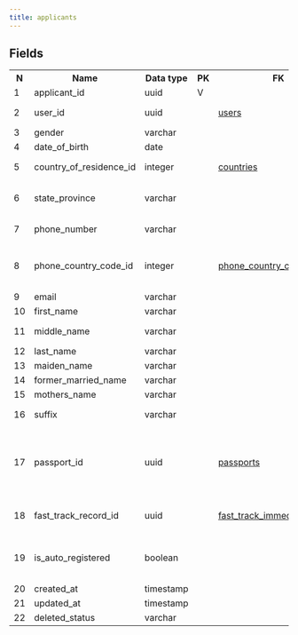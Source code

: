 ```yaml
---
title: applicants 
---
```


## Fields

<table style="width: 100%">
    <colgroup>
       <col span="1" style="width: 3%;"/>
       <col span="1" style="width: 12%;"/>
       <col span="1" style="width: 10%;"/>
       <col span="1" style="width: 3%;"/>
       <col span="1" style="width: 12%;"/>
       <col span="1" style="width: 60%;"/>
    </colgroup>
  <tr>
    <th>N</th>
    <th>Name</th>
    <th>Data type</th>
    <th>PK</th>
    <th>FK</th>
    <th>Description</th>
  </tr>
<tr><td>1</td><td>applicant_id</td><td>uuid</td><td>V</td><td></td><td></td></tr>
<tr><td>2</td><td>user_id</td><td>uuid</td><td></td><td><a href="users-uni.md">users</a></td><td>User account used by the applicant to log in</td></tr>
<tr><td>3</td><td>gender</td><td>varchar</td><td></td><td></td><td>One of: male, female</td></tr>
<tr><td>4</td><td>date_of_birth</td><td>date</td><td></td><td></td><td></td></tr>
<tr><td>5</td><td>country_of_residence_id</td><td>integer</td><td></td><td><a href="countries-uni.md">countries</a></td><td>Current country of residence</td></tr>
<tr><td>6</td><td>state_province</td><td>varchar</td><td></td><td></td><td>State or province of current location (residence?)</td></tr>
<tr><td>7</td><td>phone_number</td><td>varchar</td><td></td><td></td><td>Phone number without country code</td></tr>
<tr><td>8</td><td>phone_country_code_id</td><td>integer</td><td></td><td><a href="phone_country_codes-uni.md">phone_country_codes</a></td><td>Country id that the phone number is issued in (not the telephone country code itself).</td></tr>
<tr><td>9</td><td>email</td><td>varchar</td><td></td><td></td><td>Applicant's email.</td></tr>
<tr><td>10</td><td>first_name</td><td>varchar</td><td></td><td></td><td></td></tr>
<tr><td>11</td><td>middle_name</td><td>varchar</td><td></td><td></td><td>Middle name or father's name</td></tr>
<tr><td>12</td><td>last_name</td><td>varchar</td><td></td><td></td><td></td></tr>
<tr><td>13</td><td>maiden_name</td><td>varchar</td><td></td><td></td><td></td></tr>
<tr><td>14</td><td>former_married_name</td><td>varchar</td><td></td><td></td><td></td></tr>
<tr><td>15</td><td>mothers_name</td><td>varchar</td><td></td><td></td><td></td></tr>
<tr><td>16</td><td>suffix</td><td>varchar</td><td></td><td></td><td>Suffix that goes after last_name, like Ph.D.</td></tr>
<tr><td>17</td><td>passport_id</td><td>uuid</td><td></td><td><a href="passports-uni.md">passports</a></td><td>Currently active passport. A historical attribute. When its value changes, old value is stored in applicant_passport_history table</td></tr>
<tr><td>18</td><td>fast_track_record_id</td><td>uuid</td><td></td><td><a href="fast_track_immediate_record-uni.md">fast_track_immediate_record</a></td><td>Reference to the fast track record that was created for this applicant</td></tr>
<tr><td>19</td><td>is_auto_registered</td><td>boolean</td><td></td><td></td><td>true if the record was created for this person automatically without the applicant interaction.</td></tr>
<tr><td>20</td><td>created_at</td><td>timestamp</td><td></td><td></td><td></td></tr>
<tr><td>21</td><td>updated_at</td><td>timestamp</td><td></td><td></td><td></td></tr>
<tr><td>22</td><td>deleted_status</td><td>varchar</td><td></td><td></td><td>ACTIVE, DELETED</td></tr>

</table>